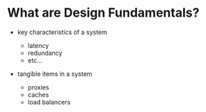 # What are Design Fundamentals?

- key characteristics of a system

  - latency
  - redundancy
  - etc...

- tangible items in a system
  - proxies
  - caches
  - load balancers
